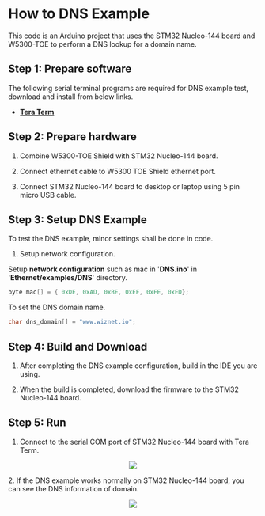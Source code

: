 # How to DNS Example
This code is an Arduino project that uses the STM32 Nucleo-144 board and  W5300-TOE to perform a DNS lookup for a domain name.

## Step 1: Prepare software

The following serial terminal programs are required for DNS example test, download and install from below links.

- [**Tera Term**][link-tera_term]


## Step 2: Prepare hardware

1. Combine W5300-TOE Shield with STM32 Nucleo-144 board.

2. Connect ethernet cable to W5300 TOE Shield ethernet port.

3. Connect STM32 Nucleo-144 board to desktop or laptop using 5 pin micro USB cable.



## Step 3: Setup DNS Example

To test the DNS example, minor settings shall be done in code.


1. Setup network configuration.

Setup **network configuration** such as mac in '**DNS.ino**' in '**Ethernet/examples/DNS**' directory.

```cpp
byte mac[] = { 0xDE, 0xAD, 0xBE, 0xEF, 0xFE, 0xED};

```

To set the DNS domain name.
```cpp
char dns_domain[] = "www.wiznet.io";
```

## Step 4: Build and Download

1. After completing the DNS example configuration, build in the IDE you are using.

2. When the build is completed, download the firmware to the STM32 Nucleo-144 board.


## Step 5: Run

1. Connect to the serial COM port of STM32 Nucleo-144 board with Tera Term.
<p align="center"><img src=" https://github.com/Wiznet/W5300-TOE-Arduino/blob/main/Static/images/examples/teraterm_setting.png"></p>
2. If the DNS example works normally on STM32 Nucleo-144 board, you can see the DNS information of domain.
<p align="center"><img src=" https://github.com/Wiznet/W5300-TOE-Arduino/blob/main/Static/images/examples/dns_setting_up.png"></p>

<!--
Link
-->

[link-tera_term]: https://osdn.net/projects/ttssh2/releases/
